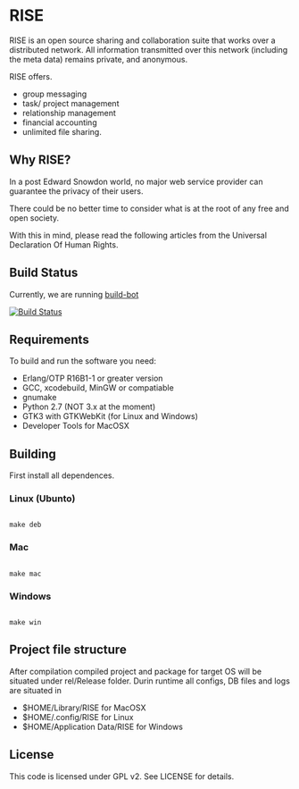 RISE
====

RISE is an open source sharing and collaboration suite that works over a 
distributed network. All information transmitted over this network 
(including the meta data) remains private, and anonymous.

RISE offers.
* group messaging
* task/ project management
* relationship management
* financial accounting
* unlimited file sharing.

Why RISE?
---------

In a post Edward Snowdon world, no major web service provider can guarantee the 
privacy of their users.

There could be no better time to consider what is at the root of any free and 
open society.

With this in mind, please read the following articles from the 
Universal Declaration Of Human Rights.

Build Status
------------

Currently, we are running [build-bot](http://travis-ci.org)

[![Build Status](https://travis-ci.org/SovereignPrime/RISE.svg?branch=master)](https://travis-ci.org/SovereignPrime/RISE)

Requirements
-------------

To build and run the software you need:

* Erlang/OTP R16B1-1 or greater version
* GCC, xcodebuild, MinGW or compatiable
* gnumake
* Python 2.7 (NOT 3.x at the moment)
* GTK3 with GTKWebKit (for Linux and Windows)
* Developer Tools for MacOSX

Building
--------

First install all dependences.

### Linux (Ubunto)

<code>
make deb
</code>

### Mac

<code>
make mac
</code>

### Windows

<code>
make win
</code>

Project file structure
----------------------

After compilation compiled project and package for target OS will be situated under rel/Release folder.
Durin runtime all configs, DB files and logs are situated in
* $HOME/Library/RISE for MacOSX
* $HOME/.config/RISE for Linux
* $HOME/Application Data/RISE for Windows

License
-------

This code is licensed under GPL v2.
See LICENSE for details.
